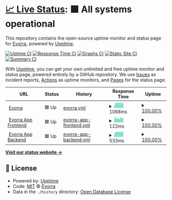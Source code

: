 # [📈 Live Status](https://uptime.evorra.com): <!--live status--> **🟩 All systems operational**

This repository contains the open-source uptime monitor and status page for [Evorra](https://www.evorra.com), powered by [Upptime](https://github.com/upptime/upptime).

[![Uptime CI](https://github.com/Evorra/upptime/workflows/Uptime%20CI/badge.svg)](https://github.com/Evorra/upptime/actions?query=workflow%3A%22Uptime+CI%22)
[![Response Time CI](https://github.com/Evorra/upptime/workflows/Response%20Time%20CI/badge.svg)](https://github.com/Evorra/upptime/actions?query=workflow%3A%22Response+Time+CI%22)
[![Graphs CI](https://github.com/Evorra/upptime/workflows/Graphs%20CI/badge.svg)](https://github.com/Evorra/upptime/actions?query=workflow%3A%22Graphs+CI%22)
[![Static Site CI](https://github.com/Evorra/upptime/workflows/Static%20Site%20CI/badge.svg)](https://github.com/Evorra/upptime/actions?query=workflow%3A%22Static+Site+CI%22)
[![Summary CI](https://github.com/Evorra/upptime/workflows/Summary%20CI/badge.svg)](https://github.com/Evorra/upptime/actions?query=workflow%3A%22Summary+CI%22)

With [Upptime](https://upptime.js.org), you can get your own unlimited and free uptime monitor and status page, powered entirely by a GitHub repository. We use [Issues](https://github.com/Evorra/upptime/issues) as incident reports, [Actions](https://github.com/Evorra/upptime/actions) as uptime monitors, and [Pages](https://uptime.evorra.com) for the status page.

<!--start: status pages-->
<!-- This summary is generated by Upptime (https://github.com/upptime/upptime) -->
<!-- Do not edit this manually, your changes will be overwritten -->
<!-- prettier-ignore -->
| URL | Status | History | Response Time | Uptime |
| --- | ------ | ------- | ------------- | ------ |
| <img alt="" src="https://favicons.githubusercontent.com/www.evorra.com" height="13"> [Evorra](https://www.evorra.com) | 🟩 Up | [evorra.yml](https://github.com/Evorra/upptime/commits/HEAD/history/evorra.yml) | <details><summary><img alt="Response time graph" src="./graphs/evorra/response-time-week.png" height="20"> 1068ms</summary><br><a href="https://uptime.evorra.com/history/evorra"><img alt="Response time 1083" src="https://img.shields.io/endpoint?url=https%3A%2F%2Fraw.githubusercontent.com%2FEvorra%2Fupptime%2FHEAD%2Fapi%2Fevorra%2Fresponse-time.json"></a><br><a href="https://uptime.evorra.com/history/evorra"><img alt="24-hour response time 809" src="https://img.shields.io/endpoint?url=https%3A%2F%2Fraw.githubusercontent.com%2FEvorra%2Fupptime%2FHEAD%2Fapi%2Fevorra%2Fresponse-time-day.json"></a><br><a href="https://uptime.evorra.com/history/evorra"><img alt="7-day response time 1068" src="https://img.shields.io/endpoint?url=https%3A%2F%2Fraw.githubusercontent.com%2FEvorra%2Fupptime%2FHEAD%2Fapi%2Fevorra%2Fresponse-time-week.json"></a><br><a href="https://uptime.evorra.com/history/evorra"><img alt="30-day response time 1034" src="https://img.shields.io/endpoint?url=https%3A%2F%2Fraw.githubusercontent.com%2FEvorra%2Fupptime%2FHEAD%2Fapi%2Fevorra%2Fresponse-time-month.json"></a><br><a href="https://uptime.evorra.com/history/evorra"><img alt="1-year response time 1083" src="https://img.shields.io/endpoint?url=https%3A%2F%2Fraw.githubusercontent.com%2FEvorra%2Fupptime%2FHEAD%2Fapi%2Fevorra%2Fresponse-time-year.json"></a></details> | <details><summary><a href="https://uptime.evorra.com/history/evorra">100.00%</a></summary><a href="https://uptime.evorra.com/history/evorra"><img alt="All-time uptime 99.76%" src="https://img.shields.io/endpoint?url=https%3A%2F%2Fraw.githubusercontent.com%2FEvorra%2Fupptime%2FHEAD%2Fapi%2Fevorra%2Fuptime.json"></a><br><a href="https://uptime.evorra.com/history/evorra"><img alt="24-hour uptime 100.00%" src="https://img.shields.io/endpoint?url=https%3A%2F%2Fraw.githubusercontent.com%2FEvorra%2Fupptime%2FHEAD%2Fapi%2Fevorra%2Fuptime-day.json"></a><br><a href="https://uptime.evorra.com/history/evorra"><img alt="7-day uptime 100.00%" src="https://img.shields.io/endpoint?url=https%3A%2F%2Fraw.githubusercontent.com%2FEvorra%2Fupptime%2FHEAD%2Fapi%2Fevorra%2Fuptime-week.json"></a><br><a href="https://uptime.evorra.com/history/evorra"><img alt="30-day uptime 100.00%" src="https://img.shields.io/endpoint?url=https%3A%2F%2Fraw.githubusercontent.com%2FEvorra%2Fupptime%2FHEAD%2Fapi%2Fevorra%2Fuptime-month.json"></a><br><a href="https://uptime.evorra.com/history/evorra"><img alt="1-year uptime 99.76%" src="https://img.shields.io/endpoint?url=https%3A%2F%2Fraw.githubusercontent.com%2FEvorra%2Fupptime%2FHEAD%2Fapi%2Fevorra%2Fuptime-year.json"></a></details>
| <img alt="" src="https://favicons.githubusercontent.com/app.evorra.com" height="13"> [Evorra App Frontend](https://app.evorra.com) | 🟩 Up | [evorra-app-frontend.yml](https://github.com/Evorra/upptime/commits/HEAD/history/evorra-app-frontend.yml) | <details><summary><img alt="Response time graph" src="./graphs/evorra-app-frontend/response-time-week.png" height="20"> 122ms</summary><br><a href="https://uptime.evorra.com/history/evorra-app-frontend"><img alt="Response time 152" src="https://img.shields.io/endpoint?url=https%3A%2F%2Fraw.githubusercontent.com%2FEvorra%2Fupptime%2FHEAD%2Fapi%2Fevorra-app-frontend%2Fresponse-time.json"></a><br><a href="https://uptime.evorra.com/history/evorra-app-frontend"><img alt="24-hour response time 90" src="https://img.shields.io/endpoint?url=https%3A%2F%2Fraw.githubusercontent.com%2FEvorra%2Fupptime%2FHEAD%2Fapi%2Fevorra-app-frontend%2Fresponse-time-day.json"></a><br><a href="https://uptime.evorra.com/history/evorra-app-frontend"><img alt="7-day response time 122" src="https://img.shields.io/endpoint?url=https%3A%2F%2Fraw.githubusercontent.com%2FEvorra%2Fupptime%2FHEAD%2Fapi%2Fevorra-app-frontend%2Fresponse-time-week.json"></a><br><a href="https://uptime.evorra.com/history/evorra-app-frontend"><img alt="30-day response time 144" src="https://img.shields.io/endpoint?url=https%3A%2F%2Fraw.githubusercontent.com%2FEvorra%2Fupptime%2FHEAD%2Fapi%2Fevorra-app-frontend%2Fresponse-time-month.json"></a><br><a href="https://uptime.evorra.com/history/evorra-app-frontend"><img alt="1-year response time 152" src="https://img.shields.io/endpoint?url=https%3A%2F%2Fraw.githubusercontent.com%2FEvorra%2Fupptime%2FHEAD%2Fapi%2Fevorra-app-frontend%2Fresponse-time-year.json"></a></details> | <details><summary><a href="https://uptime.evorra.com/history/evorra-app-frontend">100.00%</a></summary><a href="https://uptime.evorra.com/history/evorra-app-frontend"><img alt="All-time uptime 100.00%" src="https://img.shields.io/endpoint?url=https%3A%2F%2Fraw.githubusercontent.com%2FEvorra%2Fupptime%2FHEAD%2Fapi%2Fevorra-app-frontend%2Fuptime.json"></a><br><a href="https://uptime.evorra.com/history/evorra-app-frontend"><img alt="24-hour uptime 100.00%" src="https://img.shields.io/endpoint?url=https%3A%2F%2Fraw.githubusercontent.com%2FEvorra%2Fupptime%2FHEAD%2Fapi%2Fevorra-app-frontend%2Fuptime-day.json"></a><br><a href="https://uptime.evorra.com/history/evorra-app-frontend"><img alt="7-day uptime 100.00%" src="https://img.shields.io/endpoint?url=https%3A%2F%2Fraw.githubusercontent.com%2FEvorra%2Fupptime%2FHEAD%2Fapi%2Fevorra-app-frontend%2Fuptime-week.json"></a><br><a href="https://uptime.evorra.com/history/evorra-app-frontend"><img alt="30-day uptime 100.00%" src="https://img.shields.io/endpoint?url=https%3A%2F%2Fraw.githubusercontent.com%2FEvorra%2Fupptime%2FHEAD%2Fapi%2Fevorra-app-frontend%2Fuptime-month.json"></a><br><a href="https://uptime.evorra.com/history/evorra-app-frontend"><img alt="1-year uptime 100.00%" src="https://img.shields.io/endpoint?url=https%3A%2F%2Fraw.githubusercontent.com%2FEvorra%2Fupptime%2FHEAD%2Fapi%2Fevorra-app-frontend%2Fuptime-year.json"></a></details>
| <img alt="" src="https://favicons.githubusercontent.com/prod-api.app.evorra.com" height="13"> [Evorra App Backend](https://prod-api.app.evorra.com/version) | 🟩 Up | [evorra-app-backend.yml](https://github.com/Evorra/upptime/commits/HEAD/history/evorra-app-backend.yml) | <details><summary><img alt="Response time graph" src="./graphs/evorra-app-backend/response-time-week.png" height="20"> 533ms</summary><br><a href="https://uptime.evorra.com/history/evorra-app-backend"><img alt="Response time 521" src="https://img.shields.io/endpoint?url=https%3A%2F%2Fraw.githubusercontent.com%2FEvorra%2Fupptime%2FHEAD%2Fapi%2Fevorra-app-backend%2Fresponse-time.json"></a><br><a href="https://uptime.evorra.com/history/evorra-app-backend"><img alt="24-hour response time 386" src="https://img.shields.io/endpoint?url=https%3A%2F%2Fraw.githubusercontent.com%2FEvorra%2Fupptime%2FHEAD%2Fapi%2Fevorra-app-backend%2Fresponse-time-day.json"></a><br><a href="https://uptime.evorra.com/history/evorra-app-backend"><img alt="7-day response time 533" src="https://img.shields.io/endpoint?url=https%3A%2F%2Fraw.githubusercontent.com%2FEvorra%2Fupptime%2FHEAD%2Fapi%2Fevorra-app-backend%2Fresponse-time-week.json"></a><br><a href="https://uptime.evorra.com/history/evorra-app-backend"><img alt="30-day response time 524" src="https://img.shields.io/endpoint?url=https%3A%2F%2Fraw.githubusercontent.com%2FEvorra%2Fupptime%2FHEAD%2Fapi%2Fevorra-app-backend%2Fresponse-time-month.json"></a><br><a href="https://uptime.evorra.com/history/evorra-app-backend"><img alt="1-year response time 521" src="https://img.shields.io/endpoint?url=https%3A%2F%2Fraw.githubusercontent.com%2FEvorra%2Fupptime%2FHEAD%2Fapi%2Fevorra-app-backend%2Fresponse-time-year.json"></a></details> | <details><summary><a href="https://uptime.evorra.com/history/evorra-app-backend">100.00%</a></summary><a href="https://uptime.evorra.com/history/evorra-app-backend"><img alt="All-time uptime 100.00%" src="https://img.shields.io/endpoint?url=https%3A%2F%2Fraw.githubusercontent.com%2FEvorra%2Fupptime%2FHEAD%2Fapi%2Fevorra-app-backend%2Fuptime.json"></a><br><a href="https://uptime.evorra.com/history/evorra-app-backend"><img alt="24-hour uptime 100.00%" src="https://img.shields.io/endpoint?url=https%3A%2F%2Fraw.githubusercontent.com%2FEvorra%2Fupptime%2FHEAD%2Fapi%2Fevorra-app-backend%2Fuptime-day.json"></a><br><a href="https://uptime.evorra.com/history/evorra-app-backend"><img alt="7-day uptime 100.00%" src="https://img.shields.io/endpoint?url=https%3A%2F%2Fraw.githubusercontent.com%2FEvorra%2Fupptime%2FHEAD%2Fapi%2Fevorra-app-backend%2Fuptime-week.json"></a><br><a href="https://uptime.evorra.com/history/evorra-app-backend"><img alt="30-day uptime 100.00%" src="https://img.shields.io/endpoint?url=https%3A%2F%2Fraw.githubusercontent.com%2FEvorra%2Fupptime%2FHEAD%2Fapi%2Fevorra-app-backend%2Fuptime-month.json"></a><br><a href="https://uptime.evorra.com/history/evorra-app-backend"><img alt="1-year uptime 100.00%" src="https://img.shields.io/endpoint?url=https%3A%2F%2Fraw.githubusercontent.com%2FEvorra%2Fupptime%2FHEAD%2Fapi%2Fevorra-app-backend%2Fuptime-year.json"></a></details>

<!--end: status pages-->

[**Visit our status website →**](https://uptime.evorra.com)

## 📄 License

- Powered by: [Upptime](https://github.com/upptime/upptime)
- Code: [MIT](./LICENSE) © [Evorra](https://www.evorra.com)
- Data in the `./history` directory: [Open Database License](https://opendatacommons.org/licenses/odbl/1-0/)
